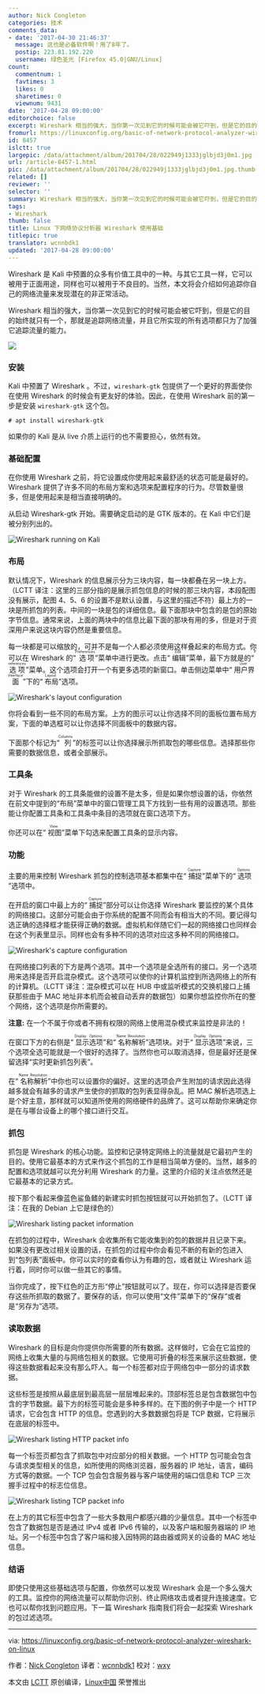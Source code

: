 ```yaml
---
author: Nick Congleton
categories: 技术
comments_data:
- date: '2017-04-30 21:46:37'
  message: 这也是必备软件啊！用了8年了。
  postip: 223.81.192.220
  username: 绿色圣光 [Firefox 45.0|GNU/Linux]
count:
  commentnum: 1
  favtimes: 3
  likes: 0
  sharetimes: 0
  viewnum: 9431
date: '2017-04-28 09:00:00'
editorchoice: false
excerpt: Wireshark 相当的强大，当你第一次见到它的时候可能会被它吓到，但是它的目的始终就只有一个，那就是追踪网络流量，并且它所实现的所有选项都只为了加强它追踪流量的能力。
fromurl: https://linuxconfig.org/basic-of-network-protocol-analyzer-wireshark-on-linux
id: 8457
islctt: true
largepic: /data/attachment/album/201704/28/022949j1333jglbjd3j0m1.jpg
url: /article-8457-1.html
pic: /data/attachment/album/201704/28/022949j1333jglbjd3j0m1.jpg.thumb.jpg
related: []
reviewer: ''
selector: ''
summary: Wireshark 相当的强大，当你第一次见到它的时候可能会被它吓到，但是它的目的始终就只有一个，那就是追踪网络流量，并且它所实现的所有选项都只为了加强它追踪流量的能力。
tags:
- Wireshark
thumb: false
title: Linux 下网络协议分析器 Wireshark 使用基础
titlepic: true
translator: wcnnbdk1
updated: '2017-04-28 09:00:00'
---
```


Wireshark 是 Kali 中预置的众多有价值工具中的一种。与其它工具一样，它可以被用于正面用途，同样也可以被用于不良目的。当然，本文将会介绍如何追踪你自己的网络流量来发现潜在的非正常活动。


Wireshark 相当的强大，当你第一次见到它的时候可能会被它吓到，但是它的目的始终就只有一个，那就是追踪网络流量，并且它所实现的所有选项都只为了加强它追踪流量的能力。


![](/data/attachment/album/201704/28/022949j1333jglbjd3j0m1.jpg)


### 安装


Kali 中预置了 Wireshark 。不过，`wireshark-gtk` 包提供了一个更好的界面使你在使用 Wireshark 的时候会有更友好的体验。因此，在使用 Wireshark 前的第一步是安装 `wireshark-gtk` 这个包。



```
# apt install wireshark-gtk

```

如果你的 Kali 是从 live 介质上运行的也不需要担心，依然有效。


### 基础配置


在你使用 Wireshark 之前，将它设置成你使用起来最舒适的状态可能是最好的。Wireshark 提供了许多不同的布局方案和选项来配置程序的行为。尽管数量很多，但是使用起来是相当直接明确的。


从启动 Wireshark-gtk 开始。需要确定启动的是 GTK 版本的。在 Kali 中它们是被分别列出的。


![Wireshark running on Kali](/data/attachment/album/201704/28/023000gt7itb6djtth7eqq.jpg)


### 布局


默认情况下，Wireshark 的信息展示分为三块内容，每一块都叠在另一块上方。（LCTT 译注：这里的三部分指的是展示抓包信息的时候的那三块内容，本段配图没有展示，配图 4、5、6 的设置不是默认设置，与这里的描述不符）最上方的一块是所抓包的列表。中间的一块是包的详细信息。最下面那块中包含的是包的原始字节信息。通常来说，上面的两块中的信息比最下面的那块有用的多，但是对于资深用户来说这块内容仍然是重要信息。


每一块都是可以缩放的，可并不是每一个人都必须使用这样叠起来的布局方式。你可以在 Wireshark 的“<ruby> 选项 <rp>  （ </rp> <rt>  Preferences </rt> <rp>  ） </rp></ruby>”菜单中进行更改。点击“<ruby> 编辑 <rp>  （ </rp> <rt>  Edit </rt> <rp>  ） </rp></ruby>”菜单，最下方就是的“<ruby> 选项 <rp>  （ </rp> <rt>  Preferences </rt> <rp>  ） </rp></ruby>”菜单。这个选项会打开一个有更多选项的新窗口。单击侧边菜单中“<ruby> 用户界面 <rp>  （ </rp> <rt>  User Interface </rt> <rp>  ） </rp></ruby>”下的“<ruby> 布局 <rp>  （ </rp> <rt>  Layout </rt> <rp>  ） </rp></ruby>”选项。


![Wireshark's layout configuration](/data/attachment/album/201704/28/023002awqjo54zp4r125qr.jpg)


你将会看到一些不同的布局方案。上方的图示可以让你选择不同的面板位置布局方案，下面的单选框可以让你选择不同面板中的数据内容。


下面那个标记为“<ruby> 列 <rp>  （ </rp> <rt>  Columns </rt> <rp>  ） </rp></ruby>”的标签可以让你选择展示所抓取包的哪些信息。选择那些你需要的数据信息，或者全部展示。


### 工具条


对于 Wireshark 的工具条能做的设置不是太多，但是如果你想设置的话，你依然在前文中提到的“布局”菜单中的窗口管理工具下方找到一些有用的设置选项。那些能让你配置工具条和工具条中条目的选项就在窗口选项下方。


你还可以在“<ruby> 视图 <rp>  （ </rp> <rt>  View </rt> <rp>  ） </rp></ruby>”菜单下勾选来配置工具条的显示内容。


### 功能


主要的用来控制 Wireshark 抓包的控制选项基本都集中在“<ruby> 捕捉 <rp>  （ </rp> <rt>  Capture </rt> <rp>  ） </rp></ruby>”菜单下的“<ruby> 选项 <rp>  （ </rp> <rt>  Options </rt> <rp>  ） </rp></ruby>”选项中。


在开启的窗口中最上方的“<ruby> 捕捉 <rp>  （ </rp> <rt>  Capture </rt> <rp>  ） </rp></ruby>”部分可以让你选择 Wireshark 要监控的某个具体的网络接口。这部分可能会由于你系统的配置不同而会有相当大的不同。要记得勾选正确的选择框才能获得正确的数据。虚拟机和伴随它们一起的网络接口也同样会在这个列表里显示。同样也会有多种不同的选项对应这多种不同的网络接口。


![Wireshark's capture configuration](/data/attachment/album/201704/28/023003od9y9mmmo9dr9mym.jpg)


在网络接口列表的下方是两个选项。其中一个选项是全选所有的接口。另一个选项用来选择是否开启混杂模式。这个选项可以使你的计算机监控到所选网络上的所有的计算机。（LCTT 译注：混杂模式可以在 HUB 中或监听模式的交换机接口上捕获那些由于 MAC 地址非本机而会被自动丢弃的数据包）如果你想监控你所在的整个网络，这个选项是你所需要的。


**注意:** 在一个不属于你或者不拥有权限的网络上使用混杂模式来监控是非法的！


在窗口下方的右侧是“<ruby> 显示选项 <rp>  （ </rp> <rt>  Display Options </rt> <rp>  ） </rp></ruby>”和“<ruby> 名称解析 <rp>  （ </rp> <rt>  Name Resolution </rt> <rp>  ） </rp></ruby>”选项块。对于“<ruby> 显示选项 <rp>  （ </rp> <rt>  Display Options </rt> <rp>  ） </rp></ruby>”来说，三个选项全选可能就是一个很好的选择了。当然你也可以取消选择，但是最好还是保留选择“实时更新抓包列表”。


在“<ruby> 名称解析 <rp>  （ </rp> <rt>  Name Resolution </rt> <rp>  ） </rp></ruby>”中你也可以设置你的偏好。这里的选项会产生附加的请求因此选得越多就会有越多的请求产生使你的抓取的包列表显得杂乱。把 MAC 解析选项选上是个好主意，那样就可以知道所使用的网络硬件的品牌了。这可以帮助你来确定你是在与哪台设备上的哪个接口进行交互。


### 抓包


抓包是 Wireshark 的核心功能。监控和记录特定网络上的流量就是它最初产生的目的。使用它最基本的方式来作这个抓包的工作是相当简单方便的。当然，越多的配置和选项就越可以充分利用 Wireshark 的力量。这里的介绍的关注点依然还是它最基本的记录方式。


按下那个看起来像蓝色鲨鱼鳍的新建实时抓包按钮就可以开始抓包了。（LCTT 译注：在我的 Debian 上它是绿色的）


![Wireshark listing packet information](/data/attachment/album/201704/28/023005u1zcaegq157hze4d.jpg)


在抓包的过程中，Wireshark 会收集所有它能收集到的包的数据并且记录下来。如果没有更改过相关设置的话，在抓包的过程中你会看见不断的有新的包进入到“包列表”面板中。你可以实时的查看你认为有趣的包，或者就让 Wireshark 运行着，同时你可以做一些其它的事情。


当你完成了，按下红色的正方形“停止”按钮就可以了。现在，你可以选择是否要保存这些所抓取的数据了。要保存的话，你可以使用“文件”菜单下的“保存”或者是“另存为”选项。


### 读取数据


Wireshark 的目标是向你提供你所需要的所有数据。这样做时，它会在它监控的网络上收集大量的与网络包相关的数据。它使用可折叠的标签来展示这些数据，使得这些数据看起来没有那么吓人。每一个标签都对应于网络包中一部分的请求数据。


这些标签是按照从最底层到最高层一层层堆起来的。顶部标签总是包含数据包中包含的字节数据。最下方的标签可能会是多种多样的。在下图的例子中是一个 HTTP 请求，它会包含 HTTP 的信息。您遇到的大多数数据包将是 TCP 数据，它将展示在底层的标签中。


![Wireshark listing HTTP packet info](/data/attachment/album/201704/28/023007tjhoy3s4y4o1ytiu.jpg)


每一个标签页都包含了抓取包中对应部分的相关数据。一个 HTTP 包可能会包含与请求类型相关的信息，如所使用的网络浏览器，服务器的 IP 地址，语言，编码方式等的数据。一个 TCP 包会包含服务器与客户端使用的端口信息和 TCP 三次握手过程中的标志位信息。


![Wireshark listing TCP packet info](/data/attachment/album/201704/28/023009rl3hzhyk3a8ljjdk.jpg)


在上方的其它标签中包含了一些大多数用户都感兴趣的少量信息。其中一个标签中包含了数据包是否是通过 IPv4 或者 IPv6 传输的，以及客户端和服务器端的 IP 地址。另一个标签中包含了客户端和接入因特网的路由器或网关的设备的 MAC 地址信息。


### 结语


即使只使用这些基础选项与配置，你依然可以发现 Wireshark 会是一个多么强大的工具。监控你的网络流量可以帮助你识别、终止网络攻击或者提升连接速度。它也可以帮你找到问题应用。下一篇 Wireshark 指南我们将会一起探索 Wireshark 的包过滤选项。




---


via: <https://linuxconfig.org/basic-of-network-protocol-analyzer-wireshark-on-linux>


作者：[Nick Congleton](https://linuxconfig.org/basic-of-network-protocol-analyzer-wireshark-on-linux) 译者：[wcnnbdk1](https://github.com/wcnnbdk1) 校对：[wxy](https://github.com/wxy)


本文由 [LCTT](https://github.com/LCTT/TranslateProject) 原创编译，[Linux中国](https://linux.cn/) 荣誉推出